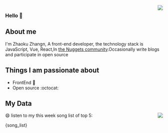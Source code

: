 <img align="right"  src="https://github-readme-stats.vercel.app/api/top-langs/?username=Husky-Yellow" />

### Hello 👋

## About me

I'm Zhaoku Zhangn, A front-end developer, the technology stack is JavaScript, Vue, React,In [the Nuggets community](https://juejin.cn/user/2999123452110574).Occasionally write blogs and participate in open source 

## Things I am passionate about

- FrontEnd :robot:
- Open source :octocat:

## My Data
<img align="right"  src="https://github-readme-stats.vercel.app/api/top-langs/?username=Husky-Yellow" />

😄 listen to my this week song list of top 5:

{song_list}
